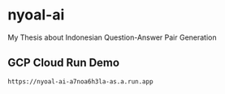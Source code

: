 # nyoal-ai
My Thesis about Indonesian Question-Answer Pair Generation

## GCP Cloud Run Demo
```
https://nyoal-ai-a7noa6h3la-as.a.run.app
```
